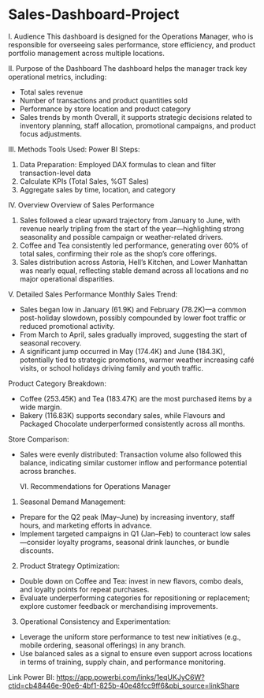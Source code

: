 # Sales-Dashboard-Project

I. Audience
This dashboard is designed for the Operations Manager, who is responsible for overseeing sales performance, store efficiency, and product portfolio management across multiple locations.

II. Purpose of the Dashboard
The dashboard helps the manager track key operational metrics, including:
* Total sales revenue
* Number of transactions and product quantities sold
* Performance by store location and product category
* Sales trends by month
Overall, it supports strategic decisions related to inventory planning, staff allocation, promotional campaigns, and product focus adjustments.

III. Methods
Tools Used: Power BI
Steps: 
1. Data Preparation: Employed DAX formulas to clean and filter transaction-level data
2. Calculate KPIs (Total Sales, %GT Sales)
3. Aggregate sales by time, location, and category

IV. Overview
Overview of Sales Performance
1. Sales followed a clear upward trajectory from January to June, with revenue nearly tripling from the start of the year—highlighting strong seasonality and possible campaign or weather-related drivers.
2. Coffee and Tea consistently led performance, generating over 60% of total sales, confirming their role as the shop’s core offerings.
3. Sales distribution across Astoria, Hell’s Kitchen, and Lower Manhattan was nearly equal, reflecting stable demand across all locations and no major operational disparities.

V. Detailed Sales Performance
Monthly Sales Trend:
* Sales began low in January (61.9K) and February (78.2K)—a common post-holiday slowdown, possibly compounded by lower foot traffic or reduced promotional activity.
* From March to April, sales gradually improved, suggesting the start of seasonal recovery.
* A significant jump occurred in May (174.4K) and June (184.3K), potentially tied to strategic promotions, warmer weather increasing café visits, or school holidays driving family and youth traffic.

Product Category Breakdown:
* Coffee (253.45K) and Tea (183.47K) are the most purchased items by a wide margin.
* Bakery (116.83K) supports secondary sales, while Flavours and Packaged Chocolate underperformed consistently across all months.

Store Comparison:
* Sales were evenly distributed: Transaction volume also followed this balance, indicating similar customer inflow and performance potential across branches.

  VI. Recommendations for Operations Manager
1. Seasonal Demand Management:
* Prepare for the Q2 peak (May–June) by increasing inventory, staff hours, and marketing efforts in advance.
* Implement targeted campaigns in Q1 (Jan–Feb) to counteract low sales—consider loyalty programs, seasonal drink launches, or bundle discounts.

2. Product Strategy Optimization:
* Double down on Coffee and Tea: invest in new flavors, combo deals, and loyalty points for repeat purchases.
* Evaluate underperforming categories for repositioning or replacement; explore customer feedback or merchandising improvements.

3. Operational Consistency and Experimentation:
* Leverage the uniform store performance to test new initiatives (e.g., mobile ordering, seasonal offerings) in any branch.
* Use balanced sales as a signal to ensure even support across locations in terms of training, supply chain, and performance monitoring.

Link Power BI: https://app.powerbi.com/links/1eqUKJyC6W?ctid=cb48446e-90e6-4bf1-825b-40e48fcc9ff6&pbi_source=linkShare
